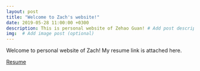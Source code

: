 ```yaml
---
layout: post
title: "Welcome to Zach's website!"
date: 2019-05-28 11:00:00 +0300
description: This is personal website of Zehao Guan! # Add post description (optional)
img:  # Add image post (optional)
---
```


Welcome to personal website of Zach! My resume link is attached here.

[Resume](https://github.com/zach96guan/zach96guan.github.io/blob/master/assets/img/resume.pdf)
